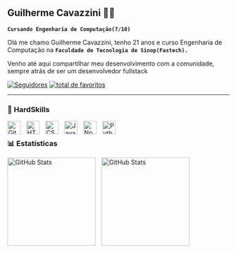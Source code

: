 ## Guilherme Cavazzini 👨‍💻

<!--
**guilhermeCavazzini-tech/guilhermeCavazzini-tech** is a ✨ _special_ ✨ repository because its `README.md` (this file) appears on your GitHub profile.
-->
**`Cursando Engenharia de Computação(7/10)`**

Olá me chamo Guilherme Cavazzini, tenho 21 anos e curso Engenharia de Computação na **`Faculdade de Tecnologia de Sinop(Fastech).`** 
<p>Venho até aqui compartilhar meu desenvolvimento com a comunidade, sempre atrás de ser um desenvolvedor fullstack</p>
   <p align="left">
      <a href="https://github.com/guilhermeCavazzini-tech?tab=followers">
         <img alt="Seguidores" title="Seguidores no Github" src="https://custom-icon-badges.demolab.com/github/followers/guilhermeCavazzini-tech?color=236ad3&labelColor=1155ba&style=for-the-badge&logo=person-add&label=Follow&logoColor=white"/></a>
      <a href="https://github.com/guilhermeCavazzini-tech?tab=repositories&sort=stargazers">
         <img alt="total de favoritos" title="Total de favoritos no GitHub" src="https://custom-icon-badges.demolab.com/github/stars/guilhermeCavazzini-tech?color=55960c&style=for-the-badge&labelColor=488207&logo=star"/></a>
   </p>

---

### 🔧 HardSkills
<img align="left" alt="Git" width="30px" style="padding-right:10px;" src="https://cdn.jsdelivr.net/gh/devicons/devicon/icons/git/git-original.svg" />
<img align="left" alt="HTML" width="30px" style="padding-right:10px;" src="https://cdn.jsdelivr.net/gh/devicons/devicon/icons/html5/html5-plain.svg" />
<img align="left" alt="CSS" width="30px" style="padding-right:10px;" src="https://cdn.jsdelivr.net/gh/devicons/devicon/icons/css3/css3-plain.svg" />
<img align="left" alt="JavaScript" width="30px" style="padding-right:10px;" src="https://cdn.jsdelivr.net/gh/devicons/devicon/icons/javascript/javascript-plain.svg" />
<img align="left" alt="NodeJS" width="30px" style="padding-right:10px;" src="https://cdn.jsdelivr.net/gh/devicons/devicon/icons/nodejs/nodejs-original.svg" />
<img align="left" alt="Python" width="30px" style="padding-right:10px;" src="https://cdn.jsdelivr.net/gh/devicons/devicon@latest/icons/python/python-original.svg" />
          
<br />

### 📊 Estatísticas

<p>
  <img 
    align="left" 
    alt="GitHub Stats" 
    height="200" 
    style="padding-right: 10px;" 
    src="https://github-readme-stats.vercel.app/api?username=guilhermeCavazzini-tech&show_icons=true&theme=tokyonight&include_all_commits=true&locale=pt-br" 
  />
<img 
      align="left" 
      alt="GitHub Stats" 
      height="200" 
      src="https://github-readme-stats.vercel.app/api/top-langs/?username=guilhermeCavazzini-tech&theme=tokyonight&layout=compact&custom_title=Tecnologias&langs_count=9" 
  />
</p>
